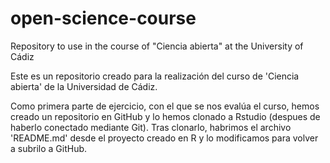 # open-science-course
Repository to use in the course of "Ciencia abierta" at the University of Cádiz

Este es un repositorio creado para la realización del curso de 'Ciencia abierta' de la Universidad de Cádiz.

Como primera parte de ejercicio, con el que se nos evalúa el curso,
hemos creado un repositorio en GitHub y lo hemos clonado a Rstudio (despues de haberlo conectado mediante Git). 
Tras clonarlo, habrimos el archivo 'README.md' desde el proyecto creado en R y lo modificamos para volver a subrilo a GitHub.